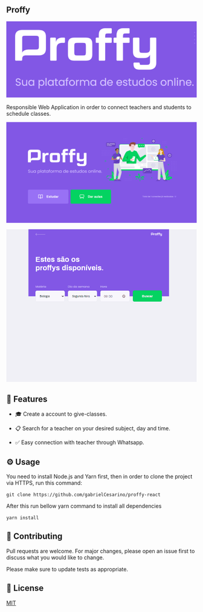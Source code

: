 ## Proffy

![](https://github.com/gabrielCesarino/proffy-react/blob/master/github/logo.PNG)

Responsible Web Application in order to connect teachers and students to schedule classes.

![](https://github.com/gabrielCesarino/proffy-react/blob/master/github/index-landingpage.PNG)


![Search Teachers Demo](github/teacher-search.gif)




## 🚀 Features

- :mortar_board: Create a account to give-classes.

- :clipboard: Search for a teacher on your desired subject, day and time.

- :white_check_mark: Easy connection with teacher through Whatsapp.


## ⚙️ Usage


You need to install Node.js and Yarn first, then in order to clone the project via HTTPS, run this command:
```
git clone https://github.com/gabrielCesarino/proffy-react
```
After this run bellow yarn command to install all dependencies

```
yarn install
```

## :mag_right: Contributing
Pull requests are welcome. For major changes, please open an issue first to discuss what you would like to change.

Please make sure to update tests as appropriate.

## :green_book: License
[MIT](https://choosealicense.com/licenses/mit/)
